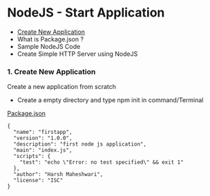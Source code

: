 
# **NodeJS - Start Application**

* <a href="#1">Create New Application</a>
* What is Package.json ?
* Sample NodeJS Code
* Create Simple HTTP Server using NodeJS

### <p id ="1">**1. Create New Application**
  Create a new application from scratch 
  * Create a empty directory and type npm init in command/Terminal</p>

[Package.json](https://github.com/harshmaheshwari001/node_starter/blob/master/package.json)
```
{
  "name": "firstapp",
  "version": "1.0.0",
  "description": "first node js application",
  "main": "index.js",
  "scripts": {
    "test": "echo \"Error: no test specified\" && exit 1"
  },
  "author": "Harsh Maheshwari",
  "license": "ISC"
}
```

